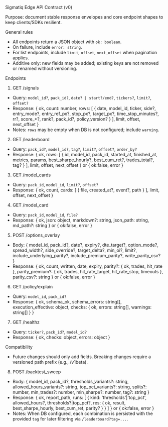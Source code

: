 Sigmatiq Edge API Contract (v0)

Purpose: document stable response envelopes and core endpoint shapes to keep clients/SDKs resilient.

General rules
- All endpoints return a JSON object with `ok: boolean`.
- On failure, include `error: string`.
- For list endpoints, include `limit`, `offset`, `next_offset` when pagination applies.
- Additive only: new fields may be added; existing keys are not removed or renamed without versioning.

Endpoints

1) GET /signals
- Query: `model_id?`, `pack_id?`, `date? | start?/end?`, `tickers?`, `limit?`, `offset?`
- Response:
  { ok, count: number, rows: [ { date, model_id, ticker, side?, entry_mode?, entry_ref_px?, stop_px?, target_px?, time_stop_minutes?, rr?, score_*?, rank?, pack_id?, policy_version? } ], limit, offset, next_offset }
- Notes: `rows` may be empty when DB is not configured; include `warning`.

2) GET /leaderboard
- Query: `pack_id?`, `model_id?`, `tag?`, `limit?`, `offset?`, `order_by?`
- Response: { ok, rows: [ { id, model_id, pack_id, started_at, finished_at, metrics, params, best_sharpe_hourly?, best_cum_ret?, trades_total?, tag? } ], limit, offset, next_offset } or { ok:false, error }

3) GET /model_cards
- Query: `pack_id`, `model_id`, `limit?`, `offset?`
- Response: { ok, count, cards: [ { file, created_at?, event?, path } ], limit, offset, next_offset }

4) GET /model_card
- Query: `pack_id`, `model_id`, `file?`
- Response: { ok, json: object, markdown?: string, json_path: string, md_path?: string } or { ok:false, error }

5) POST /options_overlay
- Body: { model_id, pack_id?, date?, expiry?, dte_target?, option_mode?, spread_width?, side_override?, target_delta?, min_oi?, limit?, include_underlying_parity?, include_premium_parity?, write_parity_csv? }
- Response: { ok, count, written, date, expiry, parity?: { ok, trades, hit_rate }, parity_premium?: { ok, trades, hit_rate_target, hit_rate_stop, timeouts }, parity_csv?: string } or { ok:false, error }

6) GET /policy/explain
- Query: `model_id`, `pack_id?`
- Response: { ok, schema_ok, schema_errors: string[], execution_effective: object, checks: { ok, errors: string[], warnings: string[] } }

7) GET /healthz
- Query: `ticker?`, `pack_id?`, `model_id?`
- Response: { ok, checks: object, errors: object }

Compatibility
- Future changes should only add fields. Breaking changes require a versioned path prefix (e.g., /v1beta).
8) POST /backtest_sweep
- Body: { model_id, pack_id?, thresholds_variants?: string, allowed_hours_variants?: string, top_pct_variants?: string, splits?: number, min_trades?: number, min_sharpe?: number, tag?: string }
- Response: { ok, report_path, runs: [ { kind: 'thresholds'|'top_pct', allowed_hours?, thresholds?|top_pct?, res: { ok, result, best_sharpe_hourly, best_cum_ret, parity? } } ] } or { ok:false, error }
- Notes: When DB configured, each combination is persisted with the provided `tag` for later filtering via `/leaderboard?tag=...`.

